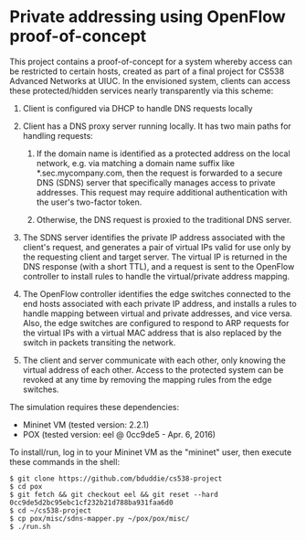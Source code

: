 # Private addressing using OpenFlow proof-of-concept

This project contains a proof-of-concept for a system whereby access can be
restricted to certain hosts, created as part of a final project for CS538
Advanced Networks at UIUC. In the envisioned system, clients can access these
protected/hidden services nearly transparently via this scheme:

1. Client is configured via DHCP to handle DNS requests locally

1. Client has a DNS proxy server running locally. It has two main paths for
   handling requests:

   1. If the domain name is identified as a protected address on the local
      network, e.g. via matching a domain name suffix like *.sec.mycompany.com,
      then the request is forwarded to a secure DNS (SDNS) server that
      specifically manages access to private addresses. This request may
      require additional authentication with the user's two-factor token.

   1. Otherwise, the DNS request is proxied to the traditional DNS server.

1. The SDNS server identifies the private IP address associated with the
   client's request, and generates a pair of virtual IPs valid for use only by
   the requesting client and target server. The virtual IP is returned in the
   DNS response (with a short TTL), and a request is sent to the OpenFlow
   controller to install rules to handle the virtual/private address mapping.

1. The OpenFlow controller identifies the edge switches connected to the end
   hosts associated with each private IP address, and installs a rules to
   handle mapping between virtual and private addresses, and vice versa. Also,
   the edge switches are configured to respond to ARP requests for the virtual
   IPs with a virtual MAC address that is also replaced by the switch in
   packets transiting the network.

1. The client and server communicate with each other, only knowing the virtual
   address of each other. Access to the protected system can be revoked at any
   time by removing the mapping rules from the edge switches.

The simulation requires these dependencies:

* Mininet VM (tested version: 2.2.1)
* POX (tested version: eel @ 0cc9de5 - Apr. 6, 2016)

To install/run, log in to your Mininet VM as the "mininet" user, then execute
these commands in the shell:

```
$ git clone https://github.com/bduddie/cs538-project
$ cd pox
$ git fetch && git checkout eel && git reset --hard 0cc9de5d2bc95ebc1cf232b21d788ba931faa6d0
$ cd ~/cs538-project
$ cp pox/misc/sdns-mapper.py ~/pox/pox/misc/
$ ./run.sh
```
